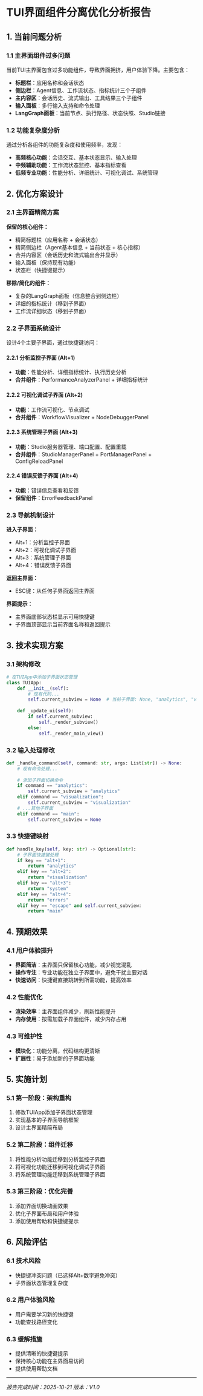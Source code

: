 # TUI界面组件分离优化分析报告

## 1. 当前问题分析

### 1.1 主界面组件过多问题
当前TUI主界面包含过多功能组件，导致界面拥挤，用户体验下降。主要包含：

- **标题栏**：应用名称和会话状态
- **侧边栏**：Agent信息、工作流状态、指标统计三个子组件
- **主内容区**：会话历史、流式输出、工具结果三个子组件  
- **输入面板**：多行输入支持和命令处理
- **LangGraph面板**：当前节点、执行路径、状态快照、Studio链接

### 1.2 功能复杂度分析
通过分析各组件的功能复杂度和使用频率，发现：

- **高频核心功能**：会话交互、基本状态显示、输入处理
- **中频辅助功能**：工作流状态监控、基本指标查看
- **低频专业功能**：性能分析、详细统计、可视化调试、系统管理

## 2. 优化方案设计

### 2.1 主界面精简方案

**保留的核心组件：**
- 精简标题栏（应用名称 + 会话状态）
- 精简侧边栏（Agent基本信息 + 当前状态 + 核心指标）
- 合并内容区（会话历史和流式输出合并显示）
- 输入面板（保持现有功能）
- 状态栏（快捷键提示）

**移除/简化的组件：**
- 复杂的LangGraph面板（信息整合到侧边栏）
- 详细的指标统计（移到子界面）
- 工作流详细状态（移到子界面）

### 2.2 子界面系统设计

设计4个主要子界面，通过快捷键访问：

#### 2.2.1 分析监控子界面 (Alt+1)
- **功能**：性能分析、详细指标统计、执行历史分析
- **合并组件**：PerformanceAnalyzerPanel + 详细指标统计

#### 2.2.2 可视化调试子界面 (Alt+2)  
- **功能**：工作流可视化、节点调试
- **合并组件**：WorkflowVisualizer + NodeDebuggerPanel

#### 2.2.3 系统管理子界面 (Alt+3)
- **功能**：Studio服务器管理、端口配置、配置重载
- **合并组件**：StudioManagerPanel + PortManagerPanel + ConfigReloadPanel

#### 2.2.4 错误反馈子界面 (Alt+4)
- **功能**：错误信息查看和反馈
- **保留组件**：ErrorFeedbackPanel

### 2.3 导航机制设计

**进入子界面：**
- Alt+1：分析监控子界面
- Alt+2：可视化调试子界面  
- Alt+3：系统管理子界面
- Alt+4：错误反馈子界面

**返回主界面：**
- ESC键：从任何子界面返回主界面

**界面提示：**
- 主界面底部状态栏显示可用快捷键
- 子界面顶部显示当前界面名称和返回提示

## 3. 技术实现方案

### 3.1 架构修改

```python
# 在TUIApp中添加子界面状态管理
class TUIApp:
    def __init__(self):
        # 现有代码...
        self.current_subview = None  # 当前子界面: None, "analytics", "visualization", "system", "errors"
        
    def _update_ui(self):
        if self.current_subview:
            self._render_subview()
        else:
            self._render_main_view()
```

### 3.2 输入处理修改

```python
def _handle_command(self, command: str, args: List[str]) -> None:
    # 现有命令处理...
    
    # 添加子界面切换命令
    if command == "analytics":
        self.current_subview = "analytics"
    elif command == "visualization":
        self.current_subview = "visualization"
    # ...其他子界面
    elif command == "main":
        self.current_subview = None
```

### 3.3 快捷键映射

```python
def handle_key(self, key: str) -> Optional[str]:
    # 子界面快捷键处理
    if key == "alt+1":
        return "analytics"
    elif key == "alt+2":
        return "visualization"
    elif key == "alt+3":
        return "system" 
    elif key == "alt+4":
        return "errors"
    elif key == "escape" and self.current_subview:
        return "main"
```

## 4. 预期效果

### 4.1 用户体验提升
- **界面简洁**：主界面只保留核心功能，减少视觉混乱
- **操作专注**：专业功能在独立子界面中，避免干扰主要对话
- **快速访问**：快捷键直接跳转到所需功能，提高效率

### 4.2 性能优化
- **渲染效率**：主界面组件减少，刷新性能提升
- **内存使用**：按需加载子界面组件，减少内存占用

### 4.3 可维护性
- **模块化**：功能分离，代码结构更清晰
- **扩展性**：易于添加新的子界面功能

## 5. 实施计划

### 5.1 第一阶段：架构重构
1. 修改TUIApp添加子界面状态管理
2. 实现基本的子界面导航框架
3. 设计主界面精简布局

### 5.2 第二阶段：组件迁移  
1. 将性能分析功能迁移到分析监控子界面
2. 将可视化功能迁移到可视化调试子界面
3. 将系统管理功能迁移到系统管理子界面

### 5.3 第三阶段：优化完善
1. 添加界面切换动画效果
2. 优化子界面布局和用户体验
3. 添加使用帮助和快捷键提示

## 6. 风险评估

### 6.1 技术风险
- 快捷键冲突问题（已选择Alt+数字避免冲突）
- 子界面状态管理复杂度

### 6.2 用户体验风险
- 用户需要学习新的快捷键
- 功能查找路径变化

### 6.3 缓解措施
- 提供清晰的快捷键提示
- 保持核心功能在主界面易访问
- 提供使用帮助文档

---

*报告完成时间：2025-10-21*
*版本：V1.0*